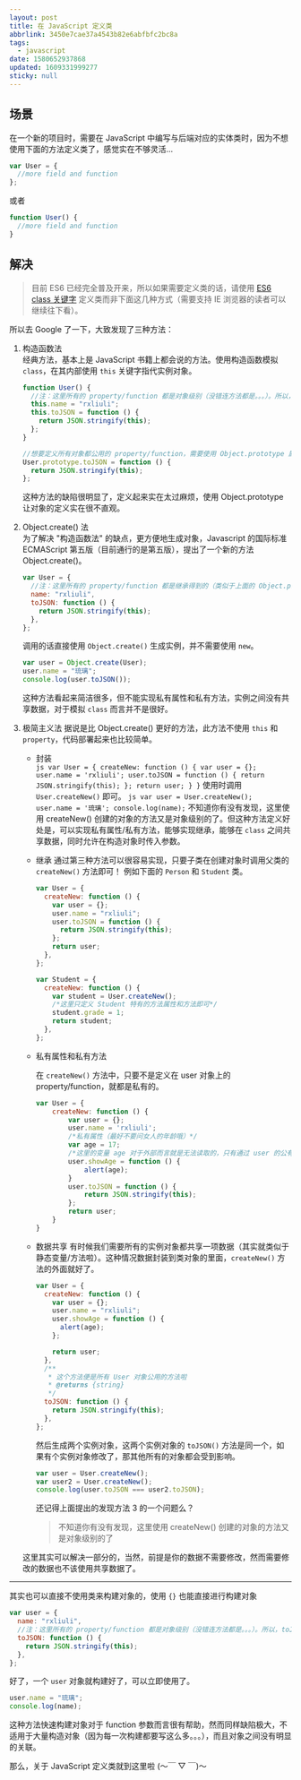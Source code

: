 ```yaml
---
layout: post
title: 在 JavaScript 定义类
abbrlink: 3450e7cae37a4543b82e6abfbfc2bc8a
tags:
  - javascript
date: 1580652937868
updated: 1609331999277
sticky: null
---
```


## 场景

在一个新的项目时，需要在 JavaScript 中编写与后端对应的实体类时，因为不想使用下面的方法定义类了，感觉实在不够灵活...

```js
var User = {
  //more field and function
};
```

或者

```js
function User() {
  //more field and function
}
```

## 解决

> 目前 ES6 已经完全普及开来，所以如果需要定义类的话，请使用 [ES6 class 关键字](https://developer.mozilla.org/zh-CN/docs/Web/JavaScript/Reference/Classes) 定义类而非下面这几种方式（需要支持 IE 浏览器的读者可以继续往下看）。

所以去 Google 了一下，大致发现了三种方法：

1.  构造函数法\
    经典方法，基本上是 JavaScript 书籍上都会说的方法。使用构造函数模拟 `class`，在其内部使用 `this` 关键字指代实例对象。

    ```js
    function User() {
      //注：这里所有的 property/function 都是对象级别（没错连方法都是。。。）。所以，toJSON() 方法在每个实例中都有一份，比较浪费内存，可以新建两 个 User 对象 user1,user2，然后使用 user1.toJSON === user2.toJSON 验证一下，你会发现为 false...(2333)
      this.name = "rxliuli";
      this.toJSON = function () {
        return JSON.stringify(this);
      };
    }

    //想要定义所有对象都公用的 property/function，需要使用 Object.prototype 属性（原型），例如下面定义一个公用的 toJSON() 方法
    User.prototype.toJSON = function () {
      return JSON.stringify(this);
    };
    ```

    这种方法的缺陷很明显了，定义起来实在太过麻烦，使用 Object.prototype 让对象的定义实在很不直观。

1.  Object.create() 法\
    为了解决 "构造函数法" 的缺点，更方便地生成对象，Javascript 的国际标准 ECMAScript 第五版（目前通行的是第五版），提出了一个新的方法 Object.create()。

    ```js
    var User = {
      //注：这里所有的 property/function 都是继承得到的（类似于上面的 Object.prototype），所以没有改变的 property/function 只会有一份
      name: "rxliuli",
      toJSON: function () {
        return JSON.stringify(this);
      },
    };
    ```

    调用的话直接使用 `Object.create()` 生成实例，并不需要使用 `new`。

    ```js
    var user = Object.create(User);
    user.name = "琉璃";
    console.log(user.toJSON());
    ```

    这种方法看起来简洁很多，但不能实现私有属性和私有方法，实例之间没有共享数据，对于模拟 `class` 而言并不是很好。

1.  极简主义法
    据说是比 Object.create() 更好的方法，此方法不使用 `this` 和 `property`，代码部署起来也比较简单。

    - 封装\
      `js var User = { createNew: function () { var user = {}; user.name = 'rxliuli'; user.toJSON = function () { return JSON.stringify(this); }; return user; } }`
      使用时调用 `User.createNew()` 即可。
      `js var user = User.createNew(); user.name = '琉璃'; console.log(name);`
      不知道你有没有发现，这里使用 createNew() 创建的对象的方法又是对象级别的了。但这种方法定义好处是，可以实现私有属性/私有方法，能够实现继承，能够在 `class` 之间共享数据，同时允许在构造对象时传入参数。

    - 继承
      通过第三种方法可以很容易实现，只要子类在创建对象时调用父类的 `createNew()` 方法即可！
      例如下面的 `Person` 和 `Student` 类。

      ```js
      var User = {
        createNew: function () {
          var user = {};
          user.name = "rxliuli";
          user.toJSON = function () {
            return JSON.stringify(this);
          };
          return user;
        },
      };

      var Student = {
        createNew: function () {
          var student = User.createNew();
          /*这里只定义 Student 特有的方法属性和方法即可*/
          student.grade = 1;
          return student;
        },
      };
      ```

    - 私有属性和私有方法

      在 `createNew()` 方法中，只要不是定义在 user 对象上的 property/function，就都是私有的。

      ```js
      var User = {
          createNew: function () {
              var user = {};
              user.name = 'rxliuli';
              /*私有属性（最好不要问女人的年龄哦）*/
              var age = 17;
              /*这里的变量 age 对于外部而言就是无法读取的，只有通过 user 的公有方*/法 showAge() 读取
              user.showAge = function () {
                  alert(age);
              }
              user.toJSON = function () {
                  return JSON.stringify(this);
              };
              return user;
          }
      }
      ```

    - 数据共享
      有时候我们需要所有的实例对象都共享一项数据（其实就类似于静态变量/方法啦）。这种情况数据封装到类对象的里面，`createNew()` 方法的外面就好了。

      ```js
      var User = {
        createNew: function () {
          var user = {};
          user.name = "rxliuli";
          user.showAge = function () {
            alert(age);
          };

          return user;
        },
        /**
         * 这个方法便是所有 User 对象公用的方法啦
         * @returns {string}
         */
        toJSON: function () {
          return JSON.stringify(this);
        },
      };
      ```

      然后生成两个实例对象，这两个实例对象的 `toJSON()` 方法是同一个，如果有个实例对象修改了，那其他所有的对象都会受到影响。

      ```js
      var user = User.createNew();
      var user2 = User.createNew();
      console.log(user.toJSON === user2.toJSON);
      ```

      还记得上面提出的发现方法 3 的一个问题么？

      > 不知道你有没有发现，这里使用 createNew() 创建的对象的方法又是对象级别的了

    这里其实可以解决一部分的，当然，前提是你的数据不需要修改，然而需要修改的数据也不该使用共享数据了。

---

其实也可以直接不使用类来构建对象的，使用 `{}` 也能直接进行构建对象

```js
var user = {
  name: "rxliuli",
  //注：这里所有的 property/function 都是对象级别（没错连方法都是。。。）。所以，toJSON() 方法在每个实例中都有一份，比较浪费内存
  toJSON: function () {
    return JSON.stringify(this);
  },
};
```

好了，一个 `user` 对象就构建好了，可以立即使用了。

```js
user.name = "琉璃";
console.log(name);
```

这种方法快速构建对象对于 function 参数而言很有帮助，然而同样缺陷极大，不适用于大量构造对象（因为每一次构建都要写这么多。。。），而且对象之间没有明显的关联。

那么，关于 JavaScript 定义类就到这里啦 (〜￣ ▽ ￣)〜
